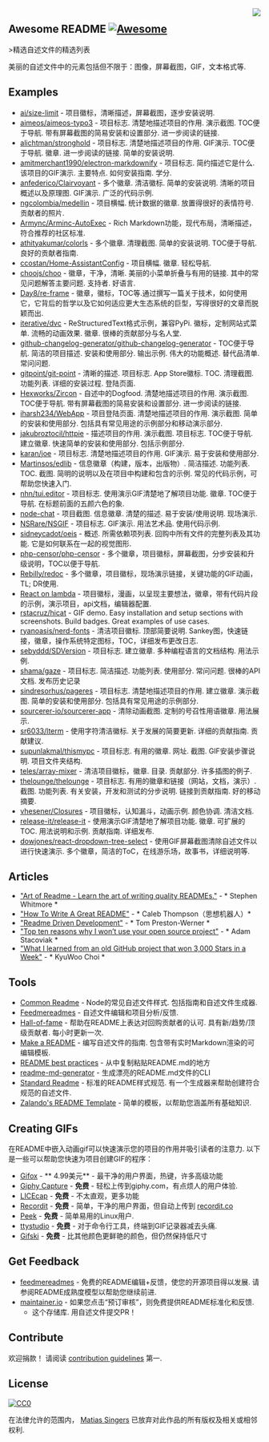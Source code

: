 <div class="github-widget" data-repo="matiassingers/awesome-readme"></div>
<img src="https://raw.githubusercontent.com/matiassingers/awesome-readme/master/icon.png" align="right" />

## Awesome README [![Awesome](https://cdn.rawgit.com/sindresorhus/awesome/d7305f38d29fed78fa85652e3a63e154dd8e8829/media/badge.svg)](https://github.com/sindresorhus/awesome)
&gt;精选自述文件的精选列表

美丽的自述文件中的元素包括但不限于：图像，屏幕截图，GIF，文本格式等.

## Examples

- [ai/size-limit](https://github.com/ai/size-limit) - 项目徽标，清晰描述，屏幕截图，逐步安装说明.
- [aimeos/aimeos-typo3](https://github.com/aimeos/aimeos-typo3)   - 项目标志.  清楚地描述项目的作用.  演示截图.  TOC便于导航.  带有屏幕截图的简易安装和设置部分.  进一步阅读的链接.
- [alichtman/stronghold](https://github.com/alichtman/stronghold)   - 项目标志.  清楚地描述项目的作用.  GIF演示.  TOC便于导航.  徽章.  进一步阅读的链接.  简单的安装说明.
- [amitmerchant1990/electron-markdownify](https://github.com/amitmerchant1990/electron-markdownify)   - 项目标志.  简约描述它是什么.  该项目的GIF演示.  主要特点.  如何安装指南.  学分.
- [anfederico/Clairvoyant](https://github.com/anfederico/Clairvoyant)   - 多个徽章.  清洁徽标.  简单的安装说明.  清晰的项目概述以及原理图.  GIF演示.  广泛的代码示例.
- [ngcolombia/medellin](https://github.com/ngcolombia/medellin)   - 项目横幅.  统计数据的徽章.  放置得很好的表情符号.  贡献者的照片.
- [Armync/Arminc-AutoExec](https://github.com/ArmynC/ArminC-AutoExec/) -  Rich Markdown功能，现代布局，清晰描述，符合推荐的社区标准.
- [athityakumar/colorls](https://github.com/athityakumar/colorls)   - 多个徽章.  清理截图.  简单的安装说明.  TOC便于导航.  良好的贡献者指南.
- [ccostan/Home-AssistantConfig](https://github.com/CCOSTAN/Home-AssistantConfig)   - 项目横幅.  徽章.  轻松导航.
- [choojs/choo](https://github.com/choojs/choo)   - 徽章，干净，清晰.  美丽的小菜单折叠与有用的链接.  其中的常见问题解答主要问题.  支持者.  好语言.
- [Day8/re-frame](https://github.com/Day8/re-frame) - 徽章，徽标，TOC等.通过撰写一篇关于技术，如何使用它，它背后的哲学以及它如何适应更大生态系统的巨型，写得很好的文章而脱颖而出.
- [iterative/dvc](https://github.com/iterative/dvc)   -  ReStructuredText格式示例，兼容PyPi.  徽标，定制网站式菜单.  流畅的动画效果.  徽章.  很棒的贡献部分与名人堂.
- [github-changelog-generator/github-changelog-generator](https://github.com/github-changelog-generator/github-changelog-generator)   -  TOC便于导航.  简洁的项目描述.  安装和使用部分.  输出示例.  伟大的功能概述.  替代品清单.  常问问题.
- [gitpoint/git-point](https://github.com/gitpoint/git-point)   - 清晰的描述.  项目标志.  App Store徽标.  TOC.  清理截图.  功能列表.  详细的安装过程.  登陆页面.
- [Hexworks/Zircon](https://github.com/Hexworks/zircon)   - 自述中的Dogfood.  清楚地描述项目的作用.  演示截图.  TOC便于导航.  带有屏幕截图的简易安装和设置部分.  进一步阅读的链接.
- [iharsh234/WebApp](https://github.com/iharsh234/WebApp)   - 项目登陆页面.  清楚地描述项目的作用.  演示截图.  简单的安装和使用部分.  包括具有常见用途的示例部分和移动演示部分.
- [jakubroztocil/httpie](https://github.com/jakubroztocil/httpie)   - 描述项目的作用.  演示截图.  项目标志.  TOC便于导航.  建立徽章.  快速简单的安装和使用部分.  包括示例部分.
- [karan/joe](https://github.com/karan/joe)   - 项目标志.  清楚地描述项目的作用.  GIF演示.  易于安装和使用部分.
- [Martinsos/edlib](https://github.com/Martinsos/edlib)   - 信息徽章（构建，版本，出版物）.  简洁描述.  功能列表.  TOC.  截图.  简明的说明以及在项目中构建和包含的示例.  常见的代码示例，可帮助您快速入门.
- [nhn/tui.editor](https://github.com/nhn/tui.editor)   - 项目标志.  使用演示GIF清楚地了解项目功能.  徽章.  TOC便于导航.  在标题前面的五颜六色的象.
- [node-chat](https://github.com/IgorAntun/node-chat)   - 项目截图.  信息徽章.  清楚的描述.  易于安装/使用说明.  现场演示.
- [NSRare/NSGIF](https://github.com/NSRare/NSGIF)   - 项目标志.  GIF演示.  用法艺术品.  使用代码示例.
- [sidneycadot/oeis](https://github.com/sidneycadot/oeis)   - 概述.  所需依赖项列表.  回购中所有文件的完整列表及其功能.  它是如何联系在一起的视觉图形.
- [php-censor/php-censor](https://github.com/php-censor/php-censor) - 多个徽章，项目徽标，屏幕截图，分步安装和升级说明，TOC以便于导航.
- [Rebilly/redoc](https://github.com/Redocly/redoc) - 多个徽章，项目徽标，现场演示链接，关键功能的GIF动画，TL; DR使用.
- [React on lambda](https://github.com/sultan99/react-on-lambda) - 项目徽标，漫画，以呈现主要想法，徽章，带有代码片段的示例，演示项目，api文档，编辑器配置.
- [rstacruz/hicat](https://github.com/rstacruz/hicat) - GIF demo. Easy installation and setup sections with screenshots. Build badges. Great examples of use cases.
- [ryanoasis/nerd-fonts](https://github.com/ryanoasis/nerd-fonts)   - 清洁项目徽标.  顶部简要说明.  Sankey图，快速链接，徽章，操作系统特定图标，TOC，详细发布更改日志.
- [sebyddd/SDVersion](https://github.com/sebyddd/SDVersion)   - 项目标志.  建立徽章.  多种编程语言的文档结构.  用法示例.
- [shama/gaze](https://github.com/shama/gaze)   - 项目标志.  简洁描述.  功能列表.  使用部分.  常问问题.  很棒的API文档.  发布历史记录
- [sindresorhus/pageres](https://github.com/sindresorhus/pageres)   - 项目标志.  清楚地描述项目的作用.  建立徽章.  演示截图.  简单的安装和使用部分.  包括具有常见用途的示例部分.
- [sourcerer-io/sourcerer-app](https://github.com/sourcerer-io/sourcerer-app)   - 清除动画截图.  定制的号召性用语徽章.  用法展示.
- [sr6033/lterm](https://github.com/sr6033/lterm)   - 使用字符清洁徽标.  关于发展的简要更新.  详细的贡献指南.  贡献建议.
- [supunlakmal/thismypc](https://github.com/supunlakmal/thismypc)   - 项目标志.  有用的徽章.  网址.  截图.  GIF安装步骤说明.  项目文件夹结构.
- [teles/array-mixer](https://github.com/teles/array-mixer)   - 清洁项目徽标，徽章.  目录.  贡献部分.  许多插图的例子.
- [thelounge/thelounge](https://github.com/thelounge/thelounge)   - 项目标志.  有用的徽章和链接（网站，文档，演示）.  截图.  功能列表.  有关安装，开发和测试的分步说明.  链接到贡献指南.  好的移动摘要.
- [vhesener/Closures](https://github.com/vhesener/Closures)   - 项目徽标，认知漏斗，动画示例.  颜色协调.  清洁文档.
- [release-it/release-it](https://github.com/release-it/release-it)   - 使用演示GIF清楚地了解项目功能.  徽章.  可扩展的TOC.  用法说明和示例.  贡献指南.  详细发布.
- [dowjones/react-dropdown-tree-select](https://github.com/dowjones/react-dropdown-tree-select)   - 使用GIF屏幕截图清除自述文件以进行快速演示.  多个徽章，简洁的ToC，在线游乐场，故事书，详细说明等.



## Articles

- ["Art of Readme - Learn the art of writing quality READMEs."](https://github.com/noffle/art-of-readme) -  * Stephen Whitmore *
- ["How To Write A Great README"](https://thoughtbot.com/blog/how-to-write-a-great-readme) -  * Caleb Thompson（思想机器人）*
- ["Readme Driven Development"](http://tom.preston-werner.com/2010/08/23/readme-driven-development.html) -  * Tom Preston-Werner *
- ["Top ten reasons why I won’t use your open source project"](https://changelog.com/posts/top-ten-reasons-why-i-wont-use-your-open-source-project) -  * Adam Stacoviak *
- ["What I learned from an old GitHub project that won 3,000 Stars in a Week"](https://www.freecodecamp.org/news/what-i-learned-from-an-old-github-project-that-won-3-000-stars-in-a-week-628349a5ee14/) -  * KyuWoo Choi *

## Tools

- [Common Readme](https://github.com/noffle/common-readme)   -  Node的常见自述文件样式.  包括指南和自述文件生成器.
- [Feedmereadmes](https://github.com/lappleapple/feedmereadmes) - 自述文件编辑和项目分析/反馈.
- [Hall-of-fame](https://github.com/sourcerer-io/hall-of-fame)   - 帮助在README上表达对回购贡献者的认可.  具有新/趋势/顶级贡献者.  每小时更新一次.
- [Make a README](https://www.makeareadme.com/)   - 编写自述文件的指南.  包含带有实时Markdown渲染的可编辑模板.
- [README best practices](https://github.com/jehna/readme-best-practices) - 从中​​复制粘贴README.md的地方
- [readme-md-generator](https://github.com/kefranabg/readme-md-generator) - 生成漂亮的README.md文件的CLI
- [Standard Readme](https://github.com/RichardLitt/standard-readme)   - 标准的README样式规范.  有一个生成器来帮助创建符合规范的自述文件.
- [Zalando's README Template](https://github.com/zalando/zalando-howto-open-source/blob/master/READMEtemplate.md) - 简单的模板，以帮助您涵盖所有基础知识.

## Creating GIFs

 在README中嵌入动画gif可以快速演示您的项目的作用并吸引读者的注意力.  以下是一些可以帮助您快速为项目创建GIF的程序：

- [Gifox](https://gifox.io) -  ** 4.99美元**  - 最干净的用户界面，热键，许多高级功能
- [Giphy Capture](https://giphy.com/apps/giphycapture) -  **免费**  - 轻松上传到giphy.com，有点烦人的用户体验.
- [LICEcap](https://www.cockos.com/licecap/) -  **免费**  - 不太直观，更多功能
- [Recordit](https://recordit.co/) -  **免费**  - 简单，干净的用户界面，但自动上传到 [recordit.co](https://recordit.co/)
- [Peek](https://github.com/phw/peek) -  **免费**  - 简单易用的Linux用户.
- [ttystudio](https://github.com/chjj/ttystudio) -  **免费**  - 对于命令行工具，终端到GIF记录器减去头痛.
- [Gifski](https://github.com/sindresorhus/Gifski) -  **免费**  - 比其他颜色更鲜艳的颜色，但仍然保持低尺寸

## Get Feedback

- [feedmereadmes](https://github.com/LappleApple/feedmereadmes)   - 免费的README编辑+反馈，使您的开源项目得以发展.  请参阅README成熟度模型以帮助您继续前进.
- [maintainer.io](https://maintainer.io/) - 如果您点击“预订审核”，则免费提供README标准化和反馈.
  - 这个存储库.  用自述文件提交PR！

## Contribute

欢迎捐款！
请阅读 [contribution guidelines](https://github.com/matiassingers/awesome-readme/blob/master/contributing.md) 第一.

## License

[![CC0](https://licensebuttons.net/p/zero/1.0/88x31.png)](https://creativecommons.org/publicdomain/zero/1.0/)

在法律允许的范围内， [Matias Singers](https://mts.io) 已放弃对此作品的所有版权及相关或相邻权利.
